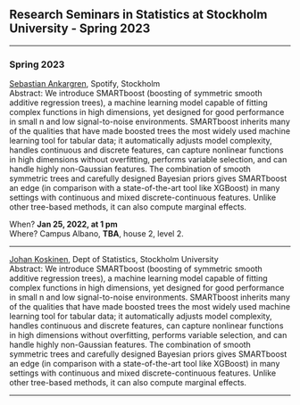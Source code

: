 ## Research Seminars in Statistics at Stockholm University - Spring 2023

---
### **Spring 2023**

[Sebastian Ankargren](https://scholar.google.com/citations?hl=sv&user=G3XbN5MAAAAJ), Spotify, Stockholm\
Abstract: We introduce SMARTboost (boosting of symmetric smooth additive regression trees), a machine learning model capable of fitting complex functions in high dimensions, yet designed for good performance in small n and low signal-to-noise environments. SMARTboost inherits many of the qualities that have made boosted trees the most widely used machine learning tool for tabular data; it automatically adjusts model complexity, handles continuous and discrete features, can capture nonlinear functions in high dimensions without overfitting, performs variable selection, and can handle highly non-Gaussian features. The combination of smooth symmetric trees and carefully designed Bayesian priors gives SMARTboost an edge (in comparison with a state-of-the-art tool like XGBoost) in many settings with continuous and mixed discrete-continuous features. Unlike other tree-based methods, it can also compute marginal effects.

When? **Jan 25, 2022, at 1 pm**\
Where? Campus Albano, **TBA**, house 2, level 2.

---

[Johan Koskinen](https://scholar.google.com/citations?user=IRwn3fYAAAAJ&hl=sv&oi=ao), Dept of Statistics, Stockholm University\
Abstract: We introduce SMARTboost (boosting of symmetric smooth additive regression trees), a machine learning model capable of fitting complex functions in high dimensions, yet designed for good performance in small n and low signal-to-noise environments. SMARTboost inherits many of the qualities that have made boosted trees the most widely used machine learning tool for tabular data; it automatically adjusts model complexity, handles continuous and discrete features, can capture nonlinear functions in high dimensions without overfitting, performs variable selection, and can handle highly non-Gaussian features. The combination of smooth symmetric trees and carefully designed Bayesian priors gives SMARTboost an edge (in comparison with a state-of-the-art tool like XGBoost) in many settings with continuous and mixed discrete-continuous features. Unlike other tree-based methods, it can also compute marginal effects.

---